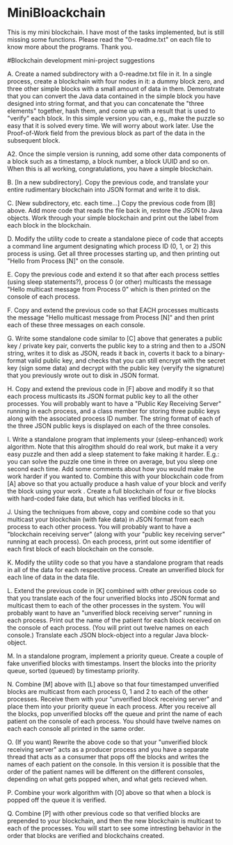 # MiniBloackchain

This is my mini blockchain. I have most of the tasks implemented, but is still missing some functions. 
Please read the "0-readme.txt" on each file to know more about the programs. Thank you.


#Blockchain development mini-project suggestions

A. Create a named subdirectory with a 0-readme.txt file in it. In a single process, create a blockchain with four nodes in it: a dummy block zero, and three other simple blocks with a small amount of data in them. Demonstrate that you can convert the Java data contained in the simple block you have designed into string format, and that you can concatenate the "three elements" together, hash them, and come up with a result that is used to "verify" each block. In this simple version you can, e.g., make the puzzle so easy that it is solved every time. We will worry about work later. Use the Proof-of-Work field from the previous block as part of the data in the subsequent block.

A2. Once the simple version is running, add some other data components of a block such as a timestamp, a block number, a block UUID and so on. When this is all working, congratulations, you have a simple blockchain.

B. [In a new subdirectory]. Copy the previous code, and translate your entire rudimentary blockchain into JSON format and write it to disk.

C. [New subdirectory, etc. each time...] Copy the previous code from [B] above. Add more code that reads the file back in, restore the JSON to Java objects. Work through your simple blockchain and print out the label from each block in the blockchain.

D. Modify the utility code to create a standalone piece of code that accepts a command line argument designating which process ID (0, 1, or 2) this process is using. Get all three processes starting up, and then printing out "Hello from Process [N]" on the console.

E. Copy the previous code and extend it so that after each process settles (using sleep statements?), process 0 (or other) multicasts the message "Hello multicast message from Process 0" which is then printed on the console of each process.

F. Copy and extend the previous code so that EACH processes multicasts the message "Hello multicast message from Process [N]" and then print each of these three messages on each console.

G. Write some standalone code similar to [C] above that generates a public key / private key pair, converts the public key to a string and then to a JSON string, writes it to disk as JSON, reads it back in, coverts it back to a binary-format valid public key, and checks that you can still encrypt with the secret key (sign some data) and decrypt with the public key (veryify the signature) that you previously wrote out to disk in JSON format.

H. Copy and extend the previous code in [F] above and modify it so that each process multicasts its JSON format public key to all the other processes. You will probably want to have a "Public Key Receiving Server" running in each process, and a class member for storing three public keys along with the associated process ID number. The string format of each of the three JSON public keys is displayed on each of the three consoles.

I. Write a standalone program that implements your (sleep-enhanced) work algorithm. Note that this alrogithm should do real work, but make it a very easy puzzle and then add a sleep statement to fake making it harder. E.g.: you can solve the puzzle one time in three on average, but you sleep one second each time. Add some comments about how you would make the work harder if you wanted to. Combine this with your blockchain code from [A] above so that you actually produce a hash value of your block and verify the block using your work . Create a full blockchain of four or five blocks with hard-coded fake data, but which has verified blocks in it.

J. Using the techniques from above, copy and combine code so that you multicast your blockchain (with fake data) in JSON format from each process to each other process. You will probably want to have a "blockchain receiving server" (along with your "public key receiving server" running at each process). On each process, print out some identifier of each first block of each blockchain on the console.

K. Modify the utility code so that you have a standalone program that reads in all of the data for each respective process. Create an unverified block for each line of data in the data file.

L. Extend the previous code in [K] combined with other previous code so that you translate each of the four unverified blocks into JSON format and multicast them to each of the other processes in the system. You will probably want to have an "unverified block receiving server" running in each process. Print out the name of the patient for each block received on the console of each process. (You will print out twelve names on each console.) Translate each JSON block-object into a regular Java block-object.

M. In a standalone program, implement a priority queue. Create a couple of fake unverified blocks with timestamps. Insert the blocks into the priority queue, sorted (queued) by timestamp priority.

N. Combine [M] above with [L] above so that four timestamped unverified blocks are multicast from each process 0, 1 and 2 to each of the other processes. Receive them with your "unverified block receiving server" and place them into your priority queue in each process. After you receive all the blocks, pop unverified blocks off the queue and print the name of each patient on the console of each process. You should have twelve names on each each console all printed in the same order.

O. (If you want) Rewrite the above code so that your "unverified block receiving server" acts as a producer process and you have a separate thread that acts as a consumer that pops off the blocks and writes the names of each patient on the console. In this version it is possible that the order of the patient names will be different on the different consoles, depending on what gets popped when, and what gets recieved when.

P. Combine your work algorithm with [O] above so that when a block is popped off the queue it is verified.

Q. Combine [P] with other previous code so that verified blocks are prepended to your blockchain, and then the new blockchain is multicast to each of the processes. You will start to see some intresting behavior in the order that blocks are verified and blockchains created.
